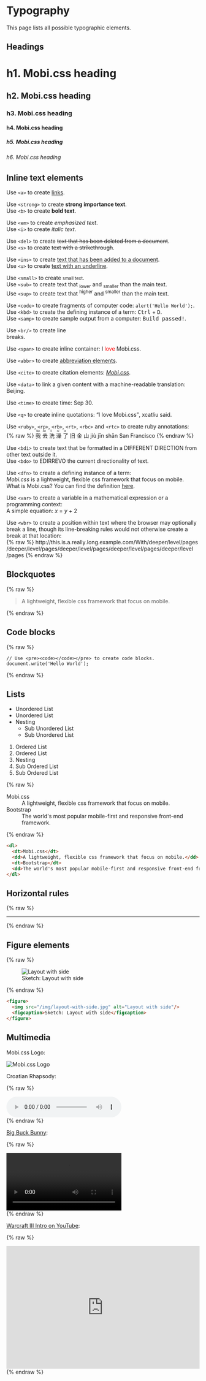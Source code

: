 # Typography

This page lists all possible typographic elements.

## Headings

# h1. Mobi.css heading
## h2. Mobi.css heading
### h3. Mobi.css heading
#### h4. Mobi.css heading
##### h5. Mobi.css heading
###### h6. Mobi.css heading

## Inline text elements

Use `<a>` to create <a href="#Inline-text-elements">links</a>.</p>

Use `<strong>` to create <strong>strong importance text</strong>.  
Use `<b>` to create <b>bold text</b>.</p>

Use `<em>` to create <em>emphasized text</em>.  
Use `<i>` to create <i>italic text</i>.

Use `<del>` to create <del>text that has been deleted from a document</del>.  
Use `<s>` to create <s>text with a strikethrough</s>.

Use `<ins>` to create <ins>text that has been added to a document</ins>.  
Use `<u>` to create <u>text with an underline</u>.

Use `<small>` to create <small>small text</small>.  
Use `<sub>` to create text that <sub>lower</sub> and <sub>smaller</sub> than the main text.  
Use `<sup>` to create text that <sup>higher</sup> and <sup>smaller</sup> than the main text.

Use `<code>` to create fragments of computer code: <code>alert('Hello World');</code>.  
Use `<kbd>` to create the defining instance of a term: <kbd>Ctrl</kbd> + <kbd>D</kbd>.  
Use `<samp>` to create sample output from a computer: <samp>Build passed!</samp>.

Use `<br/>` to create line<br/>breaks.

Use `<span>` to create inline container: I <span style="color:red;">love</span> Mobi.css.

Use `<abbr>` to create <abbr title="The HTML <abbr> element (or HTML Abbreviation Element) represents an abbreviation and optionally provides a full description for it.">abbreviation elements</abbr>.

Use `<cite>` to create citation elements: <cite><a href="http://getmobicss.com">Mobi.css</a></cite>.

Use `<data>` to link a given content with a machine-readable translation: <data value="100000">Beijing</data>.

Use `<time>` to create time: <time datetime="2016-09-30T00:00">Sep 30</time>.

Use `<q>` to create inline quotations: <q>I love Mobi.css</q>, xcatliu said.

Use `<ruby>`, `<rp>`, `<rb>`, `<rt>`, `<rbc>` and `<rtc>` to create ruby annotations:  
{% raw %}
<ruby>
  我 <rp>(</rp><rt>lǎn</rt><rp>)</rp>
  去 <rp>(</rp><rt>de</rt><rp>)</rp>
  洗 <rp>(</rp><rt>lǐ</rt><rp>)</rp>
  澡 <rp>(</rp><rt>nǐ</rt><rp>)</rp>
  了 <rp>(</rp><rt>le</rt><rp>)</rp>
</ruby>
<ruby>
  <rbc>
    <rb>旧</rb>
    <rb>金</rb>
    <rb>山</rb>
  </rbc>
  <rtc>
    <rt>jiù</rt>
    <rt>jīn</rt>
    <rt>shān</rt>
  </rtc>
  <rtc>San Francisco</rtc>
</ruby>
{% endraw %}

Use `<bdi>` to create text that be formatted in a <bdi>DIFFERENT DIRECTION</bdi> from other text outside it.  
Use `<bdo>` to <bdo dir="rtl">OVERRIDE</bdo> the current directionality of text.

Use `<dfn>` to create a defining instance of a term:  
<dfn id="dfn-mobicss">Mobi.css</dfn> is a lightweight, flexible css framework that focus on mobile.  
What is Mobi.css? You can find the definition [here](#dfn-mobicss).

Use `<var>` to create a variable in a mathematical expression or a programming context:  
A simple equation: <var>x</var> = <var>y</var> + 2

Use `<wbr>` to create a position within text where the browser may optionally break a line, though its line-breaking rules would not otherwise create a break at that location:  
{% raw %}
http://this<wbr>.is<wbr>.a<wbr>.really<wbr>.long<wbr>.example<wbr>.com/With<wbr>/deeper<wbr>/level<wbr>/pages<wbr>/deeper<wbr>/level<wbr>/pages<wbr>/deeper<wbr>/level<wbr>/pages<wbr>/deeper<wbr>/level<wbr>/pages<wbr>/deeper<wbr>/level<wbr>/pages
{% endraw %}

## Blockquotes

{% raw %}
<blockquote>
  <p>A lightweight, flexible css framework that focus on mobile.</p>
</blockquote>
{% endraw %}

## Code blocks

{% raw %}
<pre><code>// Use &lt;pre&gt;&lt;code&gt;&lt;/code&gt;&lt;/pre&gt; to create code blocks.
document.write('Hello World');</code></pre>
{% endraw %}

## Lists

- Unordered List
- Unordered List
- Nesting
  - Sub Unordered List
  - Sub Unordered List

1. Ordered List
2. Ordered List
3. Nesting
  1. Sub Ordered List
  2. Sub Ordered List

{% raw %}
<dl>
  <dt>Mobi.css</dt>
  <dd>A lightweight, flexible css framework that focus on mobile.</dd>
  <dt>Bootstrap</dt>
  <dd>The world's most popular mobile-first and responsive front-end framework.</dd>
</dl>
{% endraw %}

```html
<dl>
  <dt>Mobi.css</dt>
  <dd>A lightweight, flexible css framework that focus on mobile.</dd>
  <dt>Bootstrap</dt>
  <dd>The world's most popular mobile-first and responsive front-end framework.</dd>
</dl>
```

## Horizontal rules

{% raw %}
<hr/>
{% endraw %}

## Figure elements

{% raw %}
<figure>
  <img src="/img/layout-with-side.jpg" alt="Layout with side"/>
  <figcaption>Sketch: Layout with side</figcaption>
</figure>
{% endraw %}

```html
<figure>
  <img src="/img/layout-with-side.jpg" alt="Layout with side"/>
  <figcaption>Sketch: Layout with side</figcaption>
</figure>
```

## Multimedia

Mobi.css Logo:

![Mobi.css Logo](/img/mobi-logo-512.png)

Croatian Rhapsody:

{% raw %}
<div class="top-gap">
  <audio controls>
    <source src="/audio/croatian-rhapsody.mp3" type="audio/mpeg">
    Your browser does not support the audio element.
  </audio>
</div>
{% endraw %}

[Big Buck Bunny](http://www.bigbuckbunny.org/):

{% raw %}
<div class="top-gap">
  <video controls>
    <source src="/video/big-buck-bunny.mp4" type="video/mp4">
    Your browser does not support the video element.
  </video>
</div>
{% endraw %}

[Warcraft III Intro on YouTube](https://www.youtube.com/watch?v=c2vm-QjK2xQ):

{% raw %}
<div class="top-gap">
  <iframe width="100%" height="320" src="https://www.youtube.com/embed/c2vm-QjK2xQ" frameborder="0" allowfullscreen></iframe>
</div>
{% endraw %}
